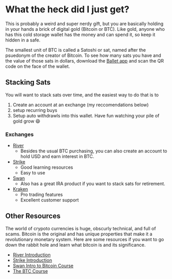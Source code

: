 # What the heck did I just get?

This is probably a weird and super nerdy gift, but you are basically holding in your hands a brick of digital gold (Bitcoin or BTC). Like gold, anyone who has this cold storage wallet has the money and can spend it, so keep it hidden in a safe.

The smallest unit of BTC is called a Satoshi or sat, named after the psuedonym of the creator of Bitcoin. To see how many sats you have and the value of those sats in dollars, download the [Ballet app](https://www.ballet.com/app/) and scan the QR code on the face of the wallet.

## Stacking Sats

You will want to stack sats over time, and the easiest way to do that is to 
1. Create an account at an exchange (my reccomendations below)
2. setup recurring buys
3. Setup auto withdrawls into this wallet. 
Have fun watching your pile of gold grow :smile:

### Exchanges

- [River](https://river.com/signup?r=GX7UOWKY) 
    - Besides the usual BTC purchasing, you can also create an account to hold USD and earn interest in BTC. 
- [Strike](invite.strike.me/2VRX2J) 
    - Good learning resources
    - Easy to use 
- [Swan](swan.com/elster) 
    - Also has a great IRA product if you want to stack sats for retirement.
- [Kraken](kraken.com)
    - Pro trading features
    - Excellent customer support

## Other Resources

The world of crypoto currencies is huge, obscurly technical, and full of scams. Bitcoin is the original and has unique properties that make it a revolutionary monetary system. Here are some resources if you want to go down the rabbit hole and learn what bitcoin is and its significance.

- [River Introduction](https://river.com/learn/)
- [Strike Introduction](https://strike.me/learn/)
- [Swan Intro to Bitcoin Course](https://welcome.swanbitcoin.com/)
- [The BTC Course](https://www.thebtccourse.com/)
